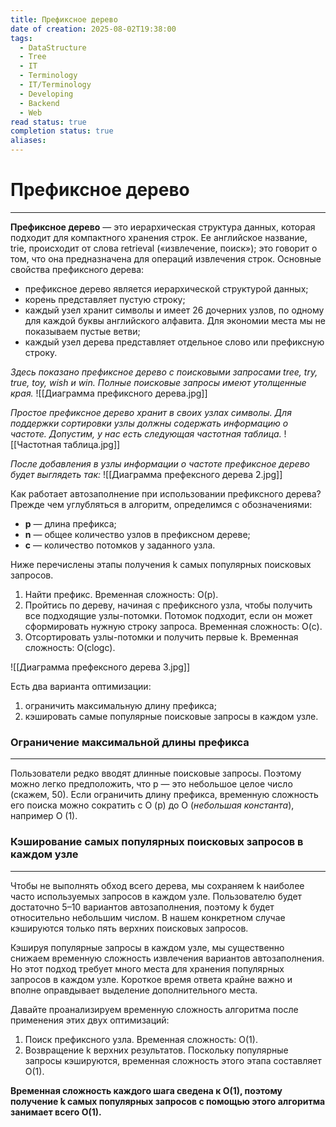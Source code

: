 ```yaml
---
title: Префиксное дерево
date of creation: 2025-08-02T19:38:00
tags:
  - DataStructure
  - Tree
  - IT
  - Terminology
  - IT/Terminology
  - Developing
  - Backend
  - Web
read status: true
completion status: true
aliases:
---
```

# Префиксное дерево
---

**Префиксное дерево** — это иерархическая структура данных, которая подходит для компактного хранения строк. Ее английское название, trie, происходит от слова retrieval («извлечение, поиск»); это говорит о том, что она предназначена для операций извлечения строк. Основные свойства префиксного дерева:

- префиксное дерево является иерархической структурой данных;
- корень представляет пустую строку;
- каждый узел хранит символы и имеет 26 дочерних узлов, по одному для каждой буквы английского алфавита. Для экономии места мы не показываем пустые ветви;
- каждый узел дерева представляет отдельное слово или префиксную строку.

*Здесь показано префиксное дерево с поисковыми запросами tree, try, true, toy, wish и win. Полные поисковые запросы имеют утолщенные края.*
![[Диаграмма префиксного дерева.jpg]]

*Простое префиксное дерево хранит в своих узлах символы. Для поддержки сортировки узлы должны содержать информацию о частоте. Допустим, у нас есть следующая частотная таблица.*
![[Частотная таблица.jpg]]

*После добавления в узлы информации о частоте префиксное дерево будет выглядеть так:*
![[Диаграмма префексного дерева 2.jpg]]

Как работает автозаполнение при использовании префиксного дерева? Прежде чем углубляться в алгоритм, определимся с обозначениями:

- **p** — длина префикса;
- **n** — общее количество узлов в префиксном дереве;
- **c** — количество потомков у заданного узла.

Ниже перечислены этапы получения k самых популярных поисковых запросов.

1. Найти префикс. Временная сложность: O(p).
2. Пройтись по дереву, начиная с префиксного узла, чтобы получить все подходящие узлы-потомки. Потомок подходит, если он может сформировать нужную строку запроса. Временная сложность: O(c).
3. Отсортировать узлы-потомки и получить первые k. Временная сложность: O(clogc).

![[Диаграмма префексного дерева 3.jpg]]

Есть два варианта оптимизации:

1) ограничить максимальную длину префикса;
2) кэшировать самые популярные поисковые запросы в каждом узле.


### Ограничение максимальной длины префикса
---
Пользователи редко вводят длинные поисковые запросы. Поэтому можно легко предположить, что p — это небольшое целое число (скажем, 50). Если ограничить длину префикса, временную сложность его поиска можно сократить с O (p) до O (*небольшая константа*), например O (1).


### Кэширование самых популярных поисковых запросов в каждом узле
---
Чтобы не выполнять обход всего дерева, мы сохраняем k наиболее часто используемых запросов в каждом узле. Пользователю будет достаточно 5–10 вариантов автозаполнения, поэтому k будет относительно небольшим числом. В нашем конкретном случае кэшируются только пять верхних поисковых запросов.

Кэшируя популярные запросы в каждом узле, мы существенно снижаем временную сложность извлечения вариантов автозаполнения. Но этот подход требует много места для хранения популярных запросов в каждом узле. Короткое время ответа крайне важно и вполне оправдывает выделение дополнительного места.

Давайте проанализируем временную сложность алгоритма после применения этих двух оптимизаций:

1. Поиск префиксного узла. Временная сложность: O(1).
2. Возвращение k верхних результатов. Поскольку популярные запросы кэшируются, временная сложность этого этапа составляет O(1).

**Временная сложность каждого шага сведена к O(1), поэтому получение k самых популярных запросов с помощью этого алгоритма занимает всего O(1).**
